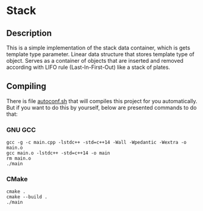 # Stack

## Description

This is a simple implementation of the stack data container, which is gets template type parameter. Linear data structure that stores template type of object. Serves as a container of objects that are inserted and removed according with LIFO rule (Last-In-First-Out) like a stack of plates.

## Compiling

There is file [autoconf.sh](https://github.com/ViNN280801/ContainersCXX/blob/main/Stack/autoconf.sh) that will compiles this project for you automatically. But if you want to do this by yourself, below are presented commands to do that:

### GNU GCC

```console
gcc -g -c main.cpp -lstdc++ -std=c++14 -Wall -Wpedantic -Wextra -o main.o
gcc main.o -lstdc++ -std=c++14 -o main
rm main.o
./main
```

### CMake

```console
cmake .
cmake --build .
./main
```
